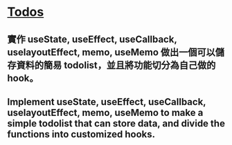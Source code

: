# [Todos](https://boisonchang.github.io/react-todos/)

## 實作 useState, useEffect, useCallback, uselayoutEffect, memo, useMemo 做出一個可以儲存資料的簡易 todolist，並且將功能切分為自己做的 hook。
## Implement useState, useEffect, useCallback, uselayoutEffect, memo, useMemo to make a simple todolist that can store data, and divide the functions into customized hooks.
